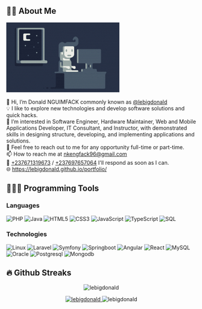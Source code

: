 ## 👨🏻‍ About Me

<img src="https://raw.githubusercontent.com/AVS1508/AVS1508/master/assets/Night-Coding.gif" alt="lebigdonald" />

👋 Hi, I’m Donald NGUIMFACK commonly known as <a href="https://github.com/lebigdonald">@lebigdonald</a><br>
💡 I like to explore new technologies and develop software solutions and quick hacks.<br>
👀 I’m interested in Software Engineer, Hardware Maintainer, Web and Mobile Applications Developer, IT Consultant, and
Instructor, with demonstrated skills in designing structure, developing, and implementing applications and
solutions.<br>
💬 Feel free to reach out to me for any opportunity full-time or part-time.<br>
📫 How to reach me at <a href="mailto:nkengfack96@gmail.com">nkengfack96@gmail.com</a><br>
📱   <a href="tel:+237671319673">+237671319673</a> / <a href="https://wa.me/+237697657064" target="_blank">
+237697657064</a> I'll respond as soon
as I can.<br>
🌐   https://lebigdonald.github.io/portfolio/

## 👨🏻‍💻 Programming Tools

### Languages

![PHP](https://img.shields.io/badge/-PHP-000?&logo=PHP)
![Java](https://img.shields.io/badge/-Java-000?&logo=Java&logoColor=007396)
![HTML5](https://img.shields.io/badge/-HTML5-000?&logo=HTML5)
![CSS3](https://img.shields.io/badge/-CSS3-000?&logo=CSS3)
![JavaScript](https://img.shields.io/badge/-JS6-000?&logo=JavaScript)
![TypeScript](https://img.shields.io/badge/-TypeScript-000?&logo=TypeScript)
![SQL](https://img.shields.io/badge/-SQL-000?&logo=MySQL)

### Technologies

![Linux](https://img.shields.io/badge/-Linux-000?&logo=Linux)
![Laravel](https://img.shields.io/badge/-Laravel-000?&logo=Laravel)
![Symfony](https://img.shields.io/badge/-Symfony-000?&logo=Symfony)
![Springboot](https://img.shields.io/badge/-Springboot-000?&logo=Springboot)
![Angular](https://img.shields.io/badge/-Angular-000?&logo=Angular)
![React](https://img.shields.io/badge/-React-000?&logo=React)
![MySQL](https://img.shields.io/badge/-MySQL-000?&logo=MySQL)
![Oracle](https://img.shields.io/badge/-Oracle-000?&logo=Oracle)
![Postgresql](https://img.shields.io/badge/-Postgresql-000?&logo=Postgresql)
![Mongodb](https://img.shields.io/badge/-Mongodb-000?&logo=Mongodb)

## 🔥 Github Streaks

<p align="center">
    <img src="https://github-readme-stats.vercel.app/api/top-langs/?username=lebigdonald&bg_color=0D1117" alt="lebigdonald" />
</p>
<p align="center">
    <a href="https://github-readme-stats.vercel.app/api?username=lebigdonald&count_private=true&show_icons=true&theme=black-ice&hide_border=true&stroke=0000&background=0D1117&ring=e05397&fire=e05397&currStreakLabel=e05397&bg_color=30,e96443,904e95&title_color=fff&text_color=fff">
      <img src="https://github-readme-stats.vercel.app/api?username=lebigdonald&bg_color=0D1117" alt="lebigdonald" />
    </a>
    <img src="https://github-readme-streak-stats.herokuapp.com/?user=lebigdonald&theme=black-ice&hide_border=true&stroke=0000&background=0D1117&ring=e05397&fire=e05397&currStreakLabel=e05397&bg_color=30,e96443,904e95&title_color=fff&text_color=fff" alt="lebigdonald" />
</p>
